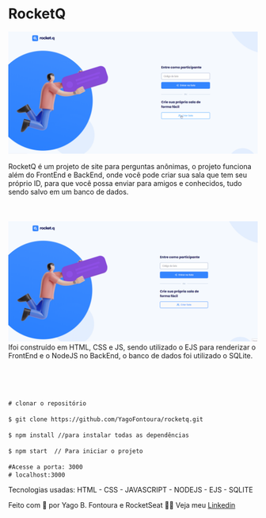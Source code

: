 <H1>RocketQ</H1>
<img src="public/images/rocketq.gif" alt="Gif RocketQ"/>
<p>RocketQ é um projeto de site para perguntas anônimas, o projeto funciona além do FrontEnd e BackEnd, onde você pode criar sua sala que tem seu próprio ID, para que você possa enviar para amigos e conhecidos, tudo sendo salvo em um banco de dados.

</br>
</br>
</br>
</br>

<img src="public/images/rocket2.gif" alt="Gif RocketQ"/>
Ifoi construído em HTML, CSS e JS,
sendo utilizado o EJS para renderizar o FrontEnd e o NodeJS no BackEnd, o banco de dados foi utilizado o SQLite.</p>

</br>
</br>
</br>

```
# clonar o repositório

$ git clone https://github.com/YagoFontoura/rocketq.git

$ npm install //para instalar todas as dependências

$ npm start  // Para iniciar o projeto

#Acesse a porta: 3000
# localhost:3000
```

<p>Tecnologias usadas: HTML - CSS - JAVASCRIPT - NODEJS - EJS - SQLITE</p>

<p>Feito com 💜 por Yago B. Fontoura e RocketSeat 👋🏼 Veja meu <a href="https://www.linkedin.com/in/yago-fontoura/">Linkedin</a><p>
